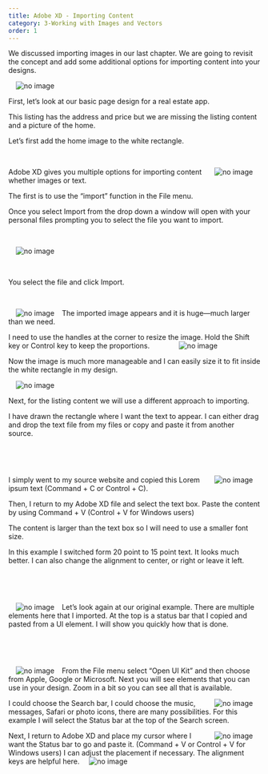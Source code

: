 ```yaml
---
title: Adobe XD - Importing Content
category: 3-Working with Images and Vectors
order: 1
---
```


We discussed importing images in our last chapter. We are going to revisit the concept and add some additional options for importing content into your designs.
  

<img style="padding: 0px 15px;float:left" src="https://iwilfried.github.io/Adobe-XD-eBook/images/XD-ImportContent-01.png" alt="no image"/>   

&nbsp;  


First, let’s look at our basic page design for a real estate app. 

This listing has the address and price but we are missing the listing content and a picture of the home.

Let’s first add the home image to the white rectangle.


&nbsp;   

<img style="padding: 0px 15px;float:right" src="https://iwilfried.github.io/Adobe-XD-eBook/images/XD-ImportContent-02.png" alt="no image"/>Adobe XD gives you multiple options for importing content whether images or text.

The first is to use the “import” function in the File menu. 

Once you select Import from the drop down a window will open with your personal files prompting you to select the file you want to import.

&nbsp;   

<img style="padding: 0px 15px;float:left" src="https://iwilfried.github.io/Adobe-XD-eBook/images/XD-ImportContent-03.png" alt="no image"/>

&nbsp;   

&nbsp;   

You select the file and click Import.

&nbsp;   


<img style="padding: 0px 15px;float:left" src="https://iwilfried.github.io/Adobe-XD-eBook/images/XD-ImportContent-04.png" alt="no image"/>The imported image appears and it is huge—much larger than we need.

I need to use the handles at the corner to resize the image. Hold the Shift key or Control key to keep the proportions.
<img style="padding: 0px 55px" src="https://iwilfried.github.io/Adobe-XD-eBook/images/XD-ImportContent-05.png" alt="no image"/>

Now the image is much more manageable and I can easily size it to fit inside the white rectangle in my design.


<img style="padding: 0px 15px;float:left" src="https://iwilfried.github.io/Adobe-XD-eBook/images/XD-ImportContent-06.png" alt="no image"/>

&nbsp;   

Next, for the listing content we will use a different approach to importing. 

I have drawn the rectangle where I want the text to appear. I can either drag and drop the text file from my files or copy and paste it from another source.

&nbsp;   

&nbsp;   

<img style="padding: 0px 15px;float:right" src="https://iwilfried.github.io/Adobe-XD-eBook/images/XD-ImportContent-07.png" alt="no image"/>I simply went to my source website and copied this Lorem ipsum text (Command + C or Control + C). 

Then, I return to my Adobe XD file and select the text box. Paste the content by using Command + V (Control + V for Windows users)

The content is larger than the text box so I will need to use a smaller font size.

In this example I switched form 20 point to 15 point text. It looks much better. I can also change the alignment to center, or right or leave it left.  

&nbsp;   

&nbsp;   

<img style="padding: 0px 15px;float:left" src="https://iwilfried.github.io/Adobe-XD-eBook/images/XD-ImportContent-08.png" alt="no image"/>Let’s look again at our original example. There are multiple elements here that I imported.
At the top is a status bar that I copied and pasted from a UI element.
I will show you quickly how that is done.  

&nbsp;   

&nbsp;   

<img style="padding: 0px 15px;float:left" src="https://iwilfried.github.io/Adobe-XD-eBook/images/XD-ImportContent-09.png" alt="no image"/>From the File menu select “Open UI Kit” and then choose from Apple, Google or Microsoft.
Next you will see elements that you can use in your design.
Zoom in a bit so you can see all that is available.


<img style="padding: 0px 15px;float:right" src="https://iwilfried.github.io/Adobe-XD-eBook/images/XD-ImportContent-10.png" alt="no image"/>I could choose the Search bar, I could choose the music, messages, Safari or photo icons, there are many possibilities.
For this example I will select the Status bar at the top of the Search screen.


<img style="padding: 0px 15px;float:right" src="https://iwilfried.github.io/Adobe-XD-eBook/images/XD-ImportContent-11.png" alt="no image"/>Next, I return to Adobe XD and place my cursor where I want the Status bar to go and paste it. (Command + V or Control + V for Windows users)
I can adjust the placement if necessary. The alignment keys are helpful here.
 <img style="padding: 0px 15px" src="https://iwilfried.github.io/Adobe-XD-eBook/images/XD-ImportContent-12.png" alt="no image"/>
 
 
 

&nbsp;   

&nbsp;   

&nbsp;   

&nbsp;   


